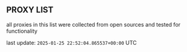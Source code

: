 ## PROXY LIST

all proxies in this list were collected from open sources and tested for functionality

last update: `2025-01-25 22:52:04.865537+00:00` UTC